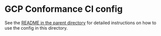 # GCP Conformance CI config

See the [README in the parent directory](../README.md) for detailed instructions on how to use the config in this directory.
